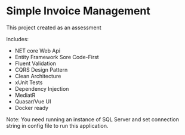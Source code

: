 # Simple Invoice Management
This project created as an assessment

Includes:
 * NET core Web Api
 * Entity Framework Sore Code-First
 * Fluent Validation
 * CQRS Design Pattern
 * Clean Architecture
 * xUnit Tests
 * Dependency Injection
 * MediatR
 * Quasar/Vue UI
 * Docker ready

Note: You need running an instance of SQL Server and set connection string in config file to run this application.
